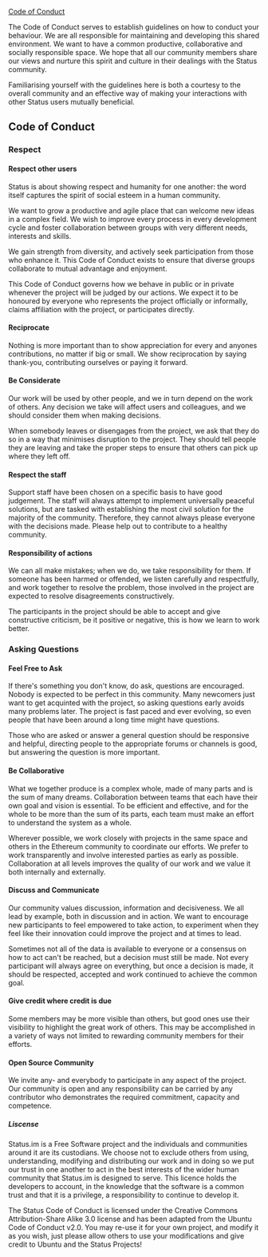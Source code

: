 [Code of Conduct](Code_of_Conduct "wikilink")

The Code of Conduct serves to establish guidelines on how to conduct
your behaviour. We are all responsible for maintaining and developing
this shared environment. We want to have a common productive,
collaborative and socially responsible space. We hope that all our
community members share our views and nurture this spirit and culture in
their dealings with the Status community.

Familiarising yourself with the guidelines here is both a courtesy to
the overall community and an effective way of making your interactions
with other Status users mutually beneficial.

## Code of Conduct

### Respect

#### Respect other users

Status is about showing respect and humanity for one another: the word
itself captures the spirit of social esteem in a human community.

We want to grow a productive and agile place that can welcome new ideas
in a complex field. We wish to improve every process in every
development cycle and foster collaboration between groups with very
different needs, interests and skills.

We gain strength from diversity, and actively seek participation from
those who enhance it. This Code of Conduct exists to ensure that diverse
groups collaborate to mutual advantage and enjoyment.

This Code of Conduct governs how we behave in public or in private
whenever the project will be judged by our actions. We expect it to be
honoured by everyone who represents the project officially or
informally, claims affiliation with the project, or participates
directly.

#### Reciprocate

Nothing is more important than to show appreciation for every and
anyones contributions, no matter if big or small. We show reciprocation
by saying thank-you, contributing ourselves or paying it forward.

#### Be Considerate

Our work will be used by other people, and we in turn depend on the work
of others. Any decision we take will affect users and colleagues, and we
should consider them when making decisions.

When somebody leaves or disengages from the project, we ask that they do
so in a way that minimises disruption to the project. They should tell
people they are leaving and take the proper steps to ensure that others
can pick up where they left off.

#### Respect the staff

Support staff have been chosen on a specific basis to have good
judgement. The staff will always attempt to implement universally
peaceful solutions, but are tasked with establishing the most civil
solution for the majority of the community. Therefore, they cannot
always please everyone with the decisions made. Please help out to
contribute to a healthy community.

#### Responsibility of actions

We can all make mistakes; when we do, we take responsibility for them.
If someone has been harmed or offended, we listen carefully and
respectfully, and work together to resolve the problem, those involved
in the project are expected to resolve disagreements constructively.

The participants in the project should be able to accept and give
constructive criticism, be it positive or negative, this is how we learn
to work better.

### Asking Questions

#### Feel Free to Ask

If there's something you don't know, do ask, questions are encouraged.
Nobody is expected to be perfect in this community. Many newcomers just
want to get acquinted with the project, so asking questions early avoids
many problems later. The project is fast paced and ever evolving, so
even people that have been around a long time might have questions.

Those who are asked or answer a general question should be responsive
and helpful, directing people to the appropriate forums or channels is
good, but answering the question is more important.

#### Be Collaborative

What we together produce is a complex whole, made of many parts and is
the sum of many dreams. Collaboration between teams that each have their
own goal and vision is essential. To be efficient and effective, and for
the whole to be more than the sum of its parts, each team must make an
effort to understand the system as a whole.

Wherever possible, we work closely with projects in the same space and
others in the Ethereum community to coordinate our efforts. We prefer to
work transparently and involve interested parties as early as possible.
Collaboration at all levels improves the quality of our work and we
value it both internally and externally.

#### Discuss and Communicate

Our community values discussion, information and decisiveness. We all
lead by example, both in discussion and in action. We want to encourage
new participants to feel empowered to take action, to experiment when
they feel like their innovation could improve the project and at times
to lead.

Sometimes not all of the data is available to everyone or a consensus on
how to act can't be reached, but a decision must still be made. Not
every participant will always agree on everything, but once a decision
is made, it should be respected, accepted and work continued to achieve
the common goal.

#### Give credit where credit is due

Some members may be more visible than others, but good ones use their
visibility to highlight the great work of others. This may be
accomplished in a variety of ways not limited to rewarding community
members for their efforts.

#### Open Source Community

We invite any- and everybody to participate in any aspect of the
project. Our community is open and any responsibility can be carried by
any contributor who demonstrates the required commitment, capacity and
competence.

##### Liscense

Status.im is a Free Software project and the individuals and communities
around it are its custodians. We choose not to exclude others from
using, understanding, modifying and distributing our work and in doing
so we put our trust in one another to act in the best interests of the
wider human community that Status.im is designed to serve. This licence
holds the developers to account, in the knowledge that the software is a
common trust and that it is a privilege, a responsibility to continue to
develop it.

The Status Code of Conduct is licensed under the Creative Commons
Attribution-Share Alike 3.0 license and has been adapted from the Ubuntu
Code of Conduct v2.0. You may re-use it for your own project, and modify
it as you wish, just please allow others to use your modifications and
give credit to Ubuntu and the Status Projects\!